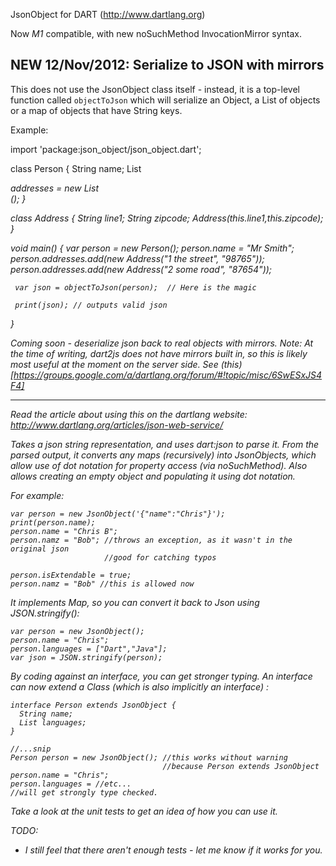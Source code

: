 JsonObject for DART (http://www.dartlang.org)

Now *M1* compatible, with new noSuchMethod InvocationMirror syntax.

## NEW 12/Nov/2012: Serialize to JSON with mirrors

This does not use the JsonObject class itself - instead, it is a top-level
function called `objectToJson` which will serialize an Object, a List of objects
or a map of objects that have String keys.

Example: 
  
   import 'package:json_object/json_object.dart';

   class Person {
    String name;
    List<Address> addresses = new List<Address>();
   }

   class Address {
     String line1;
     String zipcode;
     Address(this.line1,this.zipcode);
   }

   void main() {
     var person = new Person();
     person.name = "Mr Smith";
     person.addresses.add(new Address("1 the street", "98765"));
     person.addresses.add(new Address("2 some road", "87654"));
  
     var json = objectToJson(person);  // Here is the magic
  
     print(json); // outputs valid json  
   }
   
   
Coming soon - deserialize json back to real objects with mirrors.
Note: At the time of writing, dart2js does not have mirrors built in, so this
is likely most useful at the moment on the server side.  See (this)[https://groups.google.com/a/dartlang.org/forum/#!topic/misc/6SwESxJS4F4] 

----

Read the article about using this on the dartlang website: http://www.dartlang.org/articles/json-web-service/

Takes a json string representation, and uses dart:json to parse it.
From the parsed output, it converts any maps (recursively) into 
JsonObjects, which allow use of dot notation for property access 
(via noSuchMethod).    Also allows creating an empty object and populating
it using dot notation.

For example:

    var person = new JsonObject('{"name":"Chris"}');
    print(person.name);
    person.name = "Chris B";
    person.namz = "Bob"; //throws an exception, as it wasn't in the original json
                         //good for catching typos
                          
    person.isExtendable = true;
    person.namz = "Bob" //this is allowed now
    
It implements Map, so you can convert it back to Json using JSON.stringify():
    
    var person = new JsonObject();
    person.name = "Chris";
    person.languages = ["Dart","Java"];
    var json = JSON.stringify(person);

By coding against an interface, you can get stronger typing.
An interface can now extend a Class (which is also implicitly an interface) :

    interface Person extends JsonObject { 
      String name;
      List languages;
    }
    
    //...snip
    Person person = new JsonObject(); //this works without warning
                                      //because Person extends JsonObject
    person.name = "Chris";
    person.languages = //etc...  
    //will get strongly type checked.

Take a look at the unit tests to get an idea of how you can use it.


TODO:
* I still feel that there aren't enough tests - let me know if it works for you.
